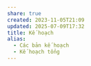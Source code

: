```yaml
---
share: true
created: 2023-11-05T21:09
updated: 2025-07-09T17:32
title: Kế hoạch
alias:
  - Các bản kế hoạch
  - Kế hoạch tổng
---
```



